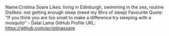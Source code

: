 Name:Cristina Soare 
Likes: living in Edinburgh, swimming in the sea, routine
Dislikes: not getting enough sleep (need my 8hrs of sleep)
Favourite Quote: "If you think you are too small to make a difference try sleeping with a mosquito" - Dalai Lama
GitHub Profile URL: https://github.com/acristinasoare

